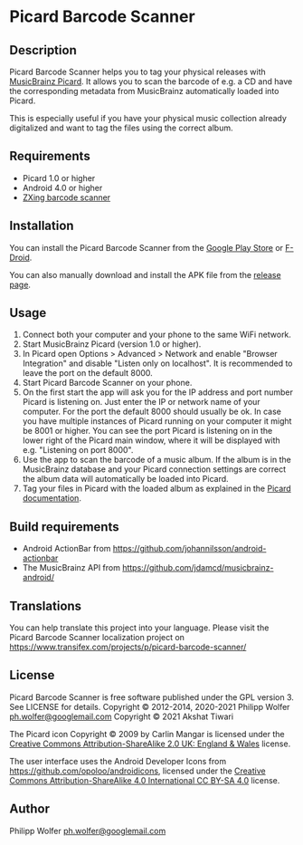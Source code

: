 Picard Barcode Scanner
======================

Description
-----------
Picard Barcode Scanner helps you to tag your physical releases with
[MusicBrainz Picard](http://picard.musicbrainz.org/). It allows you to scan the barcode of e.g. a
CD and have the corresponding metadata from MusicBrainz automatically loaded into Picard.

This is especially useful if you have your physical music collection already digitalized and want
to tag the files using the correct album.


Requirements
------------
 * Picard 1.0 or higher
 * Android 4.0 or higher
 * [ZXing barcode scanner](https://play.google.com/store/apps/details?id=com.google.zxing.client.android)


Installation
------------
You can install the Picard Barcode Scanner from the
[Google Play Store](https://play.google.com/store/apps/details?id=org.musicbrainz.picard.barcodescanner)
or [F-Droid](https://f-droid.org/de/packages/org.musicbrainz.picard.barcodescanner/).

You can also manually download and install the APK file from the
[release page](https://github.com/phw/PicardBarcodeScanner/releases).


Usage
-----
 1. Connect both your computer and your phone to the same WiFi network.
 2. Start MusicBrainz Picard (version 1.0 or higher).
 3. In Picard open Options > Advanced > Network and enable "Browser Integration" and disable
    "Listen only on localhost". It is recommended to leave the port on the default 8000.
 4. Start Picard Barcode Scanner on your phone.
 5. On the first start the app will ask you for the IP address and port number Picard is listening
    on. Just enter the IP or network name of your computer. For the port the default 8000 should
	usually be ok. In case you have multiple instances of Picard running on your computer it might
	be 8001 or higher. You can see the port Picard is listening on in the lower right of the Picard
    main window, where it will be displayed with e.g. "Listening on port 8000".
 6. Use the app to scan the barcode of a music album. If the album is in the MusicBrainz database
    and your Picard connection settings are correct the album data will automatically be loaded
	into Picard.
 7. Tag your files in Picard with the loaded album as explained in the
    [Picard documentation](https://picard-docs.musicbrainz.org/en/usage/match.html).


Build requirements
------------------
 * Android ActionBar from https://github.com/johannilsson/android-actionbar
 * The MusicBrainz API from https://github.com/jdamcd/musicbrainz-android/


Translations
------------
You can help translate this project into your language. Please visit the Picard Barcode Scanner
localization project on https://www.transifex.com/projects/p/picard-barcode-scanner/


License
-------
Picard Barcode Scanner is free software published under the GPL version 3. See LICENSE for details.
Copyright © 2012-2014, 2020-2021 Philipp Wolfer <ph.wolfer@googlemail.com>
Copyright © 2021 Akshat Tiwari

The Picard icon Copyright © 2009 by Carlin Mangar is licensed under the
[Creative Commons Attribution-ShareAlike 2.0 UK: England & Wales](http://creativecommons.org/licenses/by-sa/2.0/uk/)
license.

The user interface uses the Android Developer Icons from https://github.com/opoloo/androidicons,
licensed under the [Creative Commons Attribution-ShareAlike 4.0 International CC BY-SA 4.0](https://creativecommons.org/licenses/by-sa/4.0/)
license.


Author
------
Philipp Wolfer <ph.wolfer@googlemail.com>

